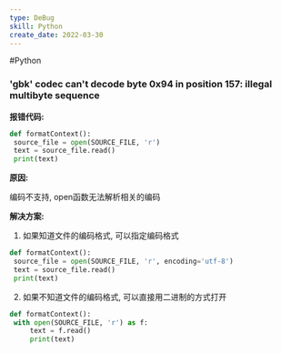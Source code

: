 ```yaml
---
type: DeBug
skill: Python
create_date: 2022-03-30
---
```


#Python 

### 'gbk' codec can't decode byte 0x94 in position 157: illegal multibyte sequence

**报错代码:**

```python
def formatContext():
 source_file = open(SOURCE_FILE, 'r')
 text = source_file.read()
 print(text)
```

**原因:**

编码不支持, open函数无法解析相关的编码

**解决方案:**

1. 如果知道文件的编码格式, 可以指定编码格式

```python  
def formatContext():
 source_file = open(SOURCE_FILE, 'r', encoding='utf-8')
 text = source_file.read()
 print(text)
```

2. 如果不知道文件的编码格式, 可以直接用二进制的方式打开

```python
def formatContext():
 with open(SOURCE_FILE, 'r') as f:
	 text = f.read()
	 print(text)
```

